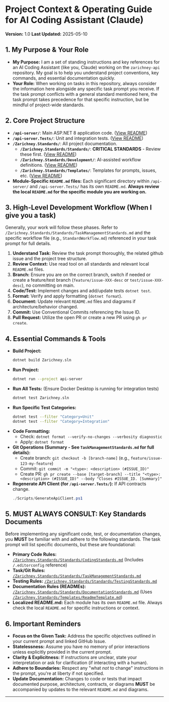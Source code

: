 # Project Context & Operating Guide for AI Coding Assistant (Claude)

**Version:** 1.0
**Last Updated:** 2025-05-10

## 1. My Purpose & Your Role

* **My Purpose:** I am a set of standing instructions and key references for an AI Coding Assistant (like you, Claude) working on the `zarichney-api` repository. My goal is to help you understand project conventions, key commands, and essential documentation quickly.
* **Your Role:** When working on tasks in this repository, always consider the information here alongside any specific task prompt you receive. If the task prompt conflicts with a general standard mentioned here, the task prompt takes precedence for that specific instruction, but be mindful of project-wide standards.

## 2. Core Project Structure

* **`/api-server/`**: Main ASP.NET 8 application code. ([View README](../api-server/README.md))
* **`/api-server.Tests/`**: Unit and integration tests. ([View README](../api-server.Tests/README.md))
* **`/Zarichney.Standards/`**: All project documentation.
    * **`/Zarichney.Standards/Standards/`**: **CRITICAL STANDARDS** - Review these first. ([View README](../Zarichney.Standards/Standards/README.md))
    * **`/Zarichney.Standards/Development/`**: AI-assisted workflow definitions. ([View README](../Zarichney.Standards/Development/README.md))
    * **`/Zarichney.Standards/Templates/`**: Templates for prompts, issues, etc. ([View README](../Zarichney.Standards/Templates/README.md))
* **Module-Specific `README.md` files:** Each significant directory within `/api-server/` and `/api-server.Tests/` has its own `README.md`. **Always review the local `README.md` for the specific module you are working on.**

## 3. High-Level Development Workflow (When I give you a task)

Generally, your work will follow these phases. Refer to `/Zarichney.Standards/Standards/TaskManagementStandards.md` and the specific workflow file (e.g., `StandardWorkflow.md`) referenced in your task prompt for full details.

1.  **Understand Task:** Review the task prompt thoroughly, the related github issue and the project tree structure.
2.  **Review Context:** Use read tool on all standards and relevant local `README.md` files.
3.  **Branch:** Ensure you are on the correct branch, switch if needed or create a feature/test branch (`feature/issue-XXX-desc` or `test/issue-XXX-desc`), no committing on main.
4.  **Code/Test:** Implement changes and add/update tests `dotnet test`.
5.  **Format:** Verify and apply formatting (`dotnet format`).
6.  **Document:** Update relevant `README.md` files and diagrams if architecture/behavior changed.
7.  **Commit:** Use Conventional Commits referencing the Issue ID.
8.  **Pull Request:** Utilize the open PR or create a new PR using `gh pr create`.

## 4. Essential Commands & Tools

* **Build Project:**
    ```bash
    dotnet build Zarichney.sln
    ```
* **Run Project:**
    ```bash
    dotnet run --project api-server
    ```
* **Run All Tests:** (Ensure Docker Desktop is running for integration tests)
    ```bash
    dotnet test Zarichney.sln
    ```
* **Run Specific Test Categories:**
    ```bash
    dotnet test --filter "Category=Unit"
    dotnet test --filter "Category=Integration"
    ```
* **Code Formatting:**
    * Check: `dotnet format --verify-no-changes --verbosity diagnostic`
    * Apply: `dotnet format`
* **Git Operations (Summary - See `TaskManagementStandards.md` for full details):**
    * Create branch: `git checkout -b [branch-name]` (e.g., `feature/issue-123-my-feature`)
    * Commit: `git commit -m "<type>: <description> (#ISSUE_ID)"`
    * Create PR: `gh pr create --base [target-branch] --title "<type>: <description> (#ISSUE_ID)" --body "Closes #ISSUE_ID. [Summary]"`
* **Regenerate API Client (for `/api-server.Tests/`):** If API contracts change.
    ```powershell
    ./Scripts/GenerateApiClient.ps1
    ```

## 5. MUST ALWAYS CONSULT: Key Standards Documents

Before implementing any significant code, test, or documentation changes, you **MUST** be familiar with and adhere to the following standards. The task prompt will list specific documents, but these are foundational:

* **Primary Code Rules:** [`/Zarichney.Standards/Standards/CodingStandards.md`](../Zarichney.Standards/Standards/CodingStandards.md) (Includes `/.editorconfig` reference)
* **Task/Git Rules:** [`/Zarichney.Standards/Standards/TaskManagementStandards.md`](../Zarichney.Standards/Standards/TaskManagementStandards.md)
* **Testing Rules:** [`/Zarichney.Standards/Standards/TestingStandards.md`](../Zarichney.Standards/Standards/TestingStandards.md)
* **Documentation Rules (READMEs):** [`/Zarichney.Standards/Standards/DocumentationStandards.md`](../Zarichney.Standards/Standards/DocumentationStandards.md) (Uses [`/Zarichney.Standards/Templates/ReadmeTemplate.md`](../Zarichney.Standards/Templates/ReadmeTemplate.md))
* **Localized README.md:** Each module has its own `README.md` file. Always check the local `README.md` for specific instructions or context.

## 6. Important Reminders

* **Focus on the Given Task:** Address the specific objectives outlined in your current prompt and linked GitHub Issue.
* **Statelessness:** Assume you have no memory of prior interactions unless explicitly provided in the current prompt.
* **Clarity & Explicitness:** If instructions are unclear, state your interpretation or ask for clarification (if interacting with a human).
* **Adhere to Boundaries:** Respect any "what *not* to change" instructions in the prompt, you're at liberty if not specified.
* **Update Documentation:** Changes to code or tests that impact documented purpose, architecture, contracts, or diagrams **MUST** be accompanied by updates to the relevant `README.md` and diagrams.

---